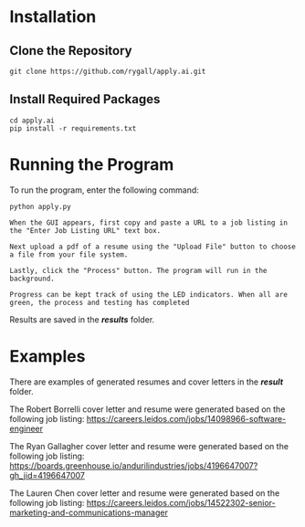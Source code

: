 # Installation
## Clone the Repository

    git clone https://github.com/rygall/apply.ai.git

## Install Required Packages

    cd apply.ai
    pip install -r requirements.txt

# Running the Program
To run the program, enter the following command:

    python apply.py 
    
    When the GUI appears, first copy and paste a URL to a job listing in the "Enter Job Listing URL" text box.

    Next upload a pdf of a resume using the "Upload File" button to choose a file from your file system.

    Lastly, click the "Process" button. The program will run in the background.
    
    Progress can be kept track of using the LED indicators. When all are green, the process and testing has completed

Results are saved in the _**results**_ folder.

# Examples
There are examples of generated resumes and cover letters in the _**result**_ folder.

The Robert Borrelli cover letter and resume were generated based on the following job listing:
    https://careers.leidos.com/jobs/14098966-software-engineer

The Ryan Gallagher cover letter and resume were generated based on the following job listing:
    https://boards.greenhouse.io/andurilindustries/jobs/4196647007?gh_jid=4196647007

The Lauren Chen cover letter and resume were generated based on the following job listing:
    https://careers.leidos.com/jobs/14522302-senior-marketing-and-communications-manager


    